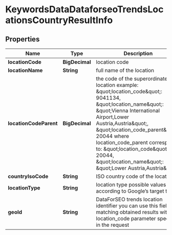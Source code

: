 

# KeywordsDataDataforseoTrendsLocationsCountryResultInfo


## Properties

| Name | Type | Description | Notes |
|------------ | ------------- | ------------- | -------------|
|**locationCode** | **BigDecimal** | location code |  [optional] |
|**locationName** | **String** | full name of the location |  [optional] |
|**locationCodeParent** | **BigDecimal** | the code of the superordinate location example: \&quot;location_code\&quot;: 9041134, \&quot;location_name\&quot;: \&quot;Vienna International Airport,Lower Austria,Austria\&quot;, \&quot;location_code_parent\&quot;: 20044 where location_code_parent corresponds to: \&quot;location_code\&quot;: 20044, \&quot;location_name\&quot;: \&quot;Lower Austria,Austria\&quot; |  [optional] |
|**countryIsoCode** | **String** | ISO country code of the location |  [optional] |
|**locationType** | **String** | location type possible values according to Google’s target types |  [optional] |
|**geoId** | **String** | DataForSEO trends location identifier you can use this field for matching obtained results with the location_code parameter specified in the request |  [optional] |



